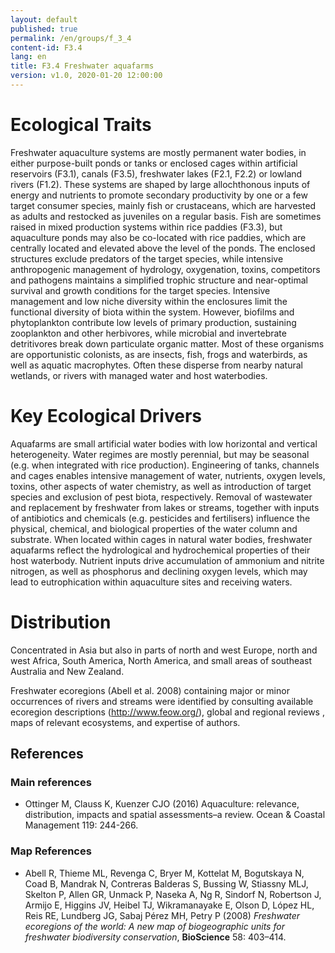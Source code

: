 ```yaml
---
layout: default
published: true
permalink: /en/groups/f_3_4
content-id: F3.4
lang: en
title: F3.4 Freshwater aquafarms
version: v1.0, 2020-01-20 12:00:00
---
```

# Ecological Traits
 
Freshwater aquaculture systems are mostly permanent water bodies, in either purpose-built ponds or tanks or enclosed cages within artificial reservoirs (F3.1), canals (F3.5), freshwater lakes (F2.1, F2.2) or lowland rivers (F1.2). These systems are shaped by large allochthonous inputs of energy and nutrients to promote secondary productivity by one or a few target consumer species, mainly fish or crustaceans, which are harvested as adults and restocked as juveniles on a regular basis. Fish are sometimes raised in mixed production systems within rice paddies (F3.3), but aquaculture ponds may also be co-located with rice paddies, which are centrally located and elevated above the level of the ponds. The enclosed structures exclude predators of the target species, while intensive anthropogenic management of hydrology, oxygenation, toxins, competitors and pathogens maintains a simplified trophic structure and near-optimal survival and growth conditions for the target species. Intensive management and low niche diversity within the enclosures limit the functional diversity of biota within the system. However, biofilms and phytoplankton contribute low levels of primary production, sustaining zooplankton and other herbivores, while microbial and invertebrate detritivores break down particulate organic matter. Most of these organisms are opportunistic colonists, as are insects, fish, frogs and waterbirds, as well as aquatic macrophytes. Often these disperse from nearby natural wetlands, or rivers with managed water and host waterbodies.
 
# Key Ecological Drivers
 
Aquafarms are small artificial water bodies with low horizontal and vertical heterogeneity. Water regimes are mostly perennial, but may be seasonal (e.g. when integrated with rice production). Engineering of tanks, channels and cages enables intensive management of water, nutrients, oxygen levels, toxins, other aspects of water chemistry, as well as introduction of target species and exclusion of pest biota, respectively. Removal of wastewater and replacement by freshwater from lakes or streams, together with inputs of antibiotics and chemicals (e.g. pesticides and fertilisers) influence the physical, chemical, and biological properties of the water column and substrate. When located within cages in natural water bodies, freshwater aquafarms reflect the hydrological and hydrochemical properties of their host waterbody. Nutrient inputs drive accumulation of ammonium and nitrite nitrogen, as well as phosphorus and declining oxygen levels, which may lead to eutrophication within aquaculture sites and receiving waters.
 
# Distribution
 
Concentrated in Asia but also in parts of north and west Europe, north and west Africa, South America, North America, and small areas of southeast Australia and New Zealand.

Freshwater ecoregions (Abell et al. 2008) containing major or minor occurrences of rivers and streams were identified by consulting available ecoregion descriptions (http://www.feow.org/),  global and regional reviews , maps of relevant ecosystems, and expertise of authors.

## References
### Main references
* Ottinger M, Clauss K, Kuenzer CJO (2016) Aquaculture: relevance, distribution, impacts and spatial assessments–a review. Ocean & Coastal Management 119: 244-266.
### Map References
* Abell R, Thieme ML, Revenga C, Bryer M, Kottelat M, Bogutskaya N, Coad B, Mandrak N, Contreras Balderas S, Bussing W, Stiassny MLJ, Skelton P, Allen GR, Unmack P, Naseka A, Ng R, Sindorf N, Robertson J, Armijo E, Higgins JV, Heibel TJ, Wikramanayake E, Olson D, López HL, Reis RE, Lundberg JG, Sabaj Pérez MH, Petry P (2008) *Freshwater ecoregions of the world: A new map of biogeographic units for freshwater biodiversity conservation*, **BioScience** 58: 403–414.
